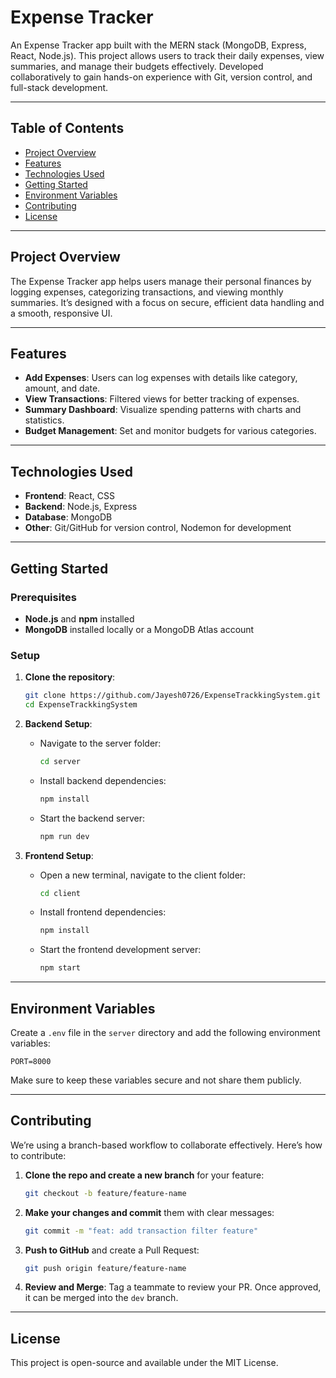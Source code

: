 # Expense Tracker

An Expense Tracker app built with the MERN stack (MongoDB, Express, React, Node.js). This project allows users to track their daily expenses, view summaries, and manage their budgets effectively. Developed collaboratively to gain hands-on experience with Git, version control, and full-stack development.

---

## Table of Contents

- [Project Overview](#project-overview)
- [Features](#features)
- [Technologies Used](#technologies-used)
- [Getting Started](#getting-started)
- [Environment Variables](#environment-variables)
- [Contributing](#contributing)
- [License](#license)

---

## Project Overview

The Expense Tracker app helps users manage their personal finances by logging expenses, categorizing transactions, and viewing monthly summaries. It’s designed with a focus on secure, efficient data handling and a smooth, responsive UI.

---

## Features

- **Add Expenses**: Users can log expenses with details like category, amount, and date.
- **View Transactions**: Filtered views for better tracking of expenses.
- **Summary Dashboard**: Visualize spending patterns with charts and statistics.
- **Budget Management**: Set and monitor budgets for various categories.

---

## Technologies Used

- **Frontend**: React, CSS
- **Backend**: Node.js, Express
- **Database**: MongoDB
- **Other**: Git/GitHub for version control, Nodemon for development

---

## Getting Started

### Prerequisites

- **Node.js** and **npm** installed
- **MongoDB** installed locally or a MongoDB Atlas account

### Setup

1. **Clone the repository**:
   ```bash
   git clone https://github.com/Jayesh0726/ExpenseTrackkingSystem.git
   cd ExpenseTrackkingSystem
   ```

2. **Backend Setup**:
   - Navigate to the server folder:
     ```bash
     cd server
     ```
   - Install backend dependencies:
     ```bash
     npm install
     ```
   - Start the backend server:
     ```bash
     npm run dev
     ```

3. **Frontend Setup**:
   - Open a new terminal, navigate to the client folder:
     ```bash
     cd client
     ```
   - Install frontend dependencies:
     ```bash
     npm install
     ```
   - Start the frontend development server:
     ```bash
     npm start
     ```

---

## Environment Variables

Create a `.env` file in the `server` directory and add the following environment variables:

```plaintext
PORT=8000
```

Make sure to keep these variables secure and not share them publicly.

---

## Contributing

We’re using a branch-based workflow to collaborate effectively. Here’s how to contribute:

1. **Clone the repo and create a new branch** for your feature:
   ```bash
   git checkout -b feature/feature-name
   ```

2. **Make your changes and commit** them with clear messages:
   ```bash
   git commit -m "feat: add transaction filter feature"
   ```

3. **Push to GitHub** and create a Pull Request:
   ```bash
   git push origin feature/feature-name
   ```

4. **Review and Merge**: Tag a teammate to review your PR. Once approved, it can be merged into the `dev` branch.

---

## License

This project is open-source and available under the MIT License.

